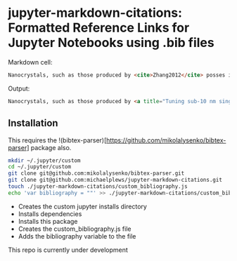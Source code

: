 # jupyter-markdown-citations: Formatted Reference Links for Jupyter Notebooks using .bib files

Markdown cell:
```html
Nanocrystals, such as those produced by <cite>Zhang2012</cite> posses interesting interfacial chemistry. 
```

Output:
```html
Nanocrystals, such as those produced by <a title="Tuning sub-10 nm single-phase NaMnF3 nanocrystals as ultrasensitive hosts for pure intense fluorescence and excellent T1 magnetic resonance imaging, Chem. Commun. (Camb)., vol. 48, pg. 10322--4, Oct. 2012" href="http://dx.doi.org/10.1039/c2cc34858f">Zhang et. al., 2012</a> posses interesting interfacial chemistry. 
```

## Installation

This requires the !(bibtex-parser)[https://github.com/mikolalysenko/bibtex-parser] package also.

```bash
mkdir ~/.jupyter/custom
cd ~/.jupyter/custom
git clone git@github.com:mikolalysenko/bibtex-parser.git
git clone git@github.com:michaelplews/jupyter-markdown-citations.git
touch ./jupyter-markdown-citations/custom_bibliography.js
echo 'var bibliography = ""' >> ./jupyter-markdown-citations/custom_bibliography.js
```

 - Creates the custom jupyter installs directory
 - Installs dependencies
 - Installs this package
 - Creates the custom_bibliography.js file
 - Adds the bibliography variable to the file

This repo is currently under development
